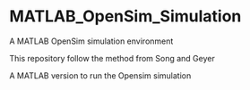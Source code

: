 # MATLAB_OpenSim_Simulation
A MATLAB OpenSim simulation environment

This repository follow the method from Song and Geyer

A MATLAB version to run the Opensim simulation

